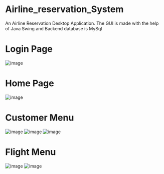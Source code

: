 # Airline_reservation_System
An Airline Reservation Desktop Application. The GUI is made with the help of Java Swing and Backend database is MySql

<h1>Login Page</h1>

![image](https://github.com/NitinBhattacharyya/Airline_reservation_System/assets/42495409/dc7332eb-db90-4242-80a7-909414644aed)

<h1>Home Page</h1>

![image](https://github.com/NitinBhattacharyya/Airline_reservation_System/assets/42495409/0c64e3bf-a159-4fd5-afd2-a53738c56a68)

<h1>Customer Menu</h1>

![image](https://github.com/NitinBhattacharyya/Airline_reservation_System/assets/42495409/7bd8dd8e-d4ff-4adf-95f1-ac0622ea8517)
![image](https://github.com/NitinBhattacharyya/Airline_reservation_System/assets/42495409/5d3eee53-5422-463e-8f64-08a6fd8b8ffd)
![image](https://github.com/NitinBhattacharyya/Airline_reservation_System/assets/42495409/669a2072-59c2-498d-8fec-b553cacc1ade)

<h1>Flight Menu</h1>

![image](https://github.com/NitinBhattacharyya/Airline_reservation_System/assets/42495409/030cd445-59af-4ed7-a1e8-79033ef4987e)
![image](https://github.com/NitinBhattacharyya/Airline_reservation_System/assets/42495409/6cad5524-3cfe-45ab-8f37-c6234a8ffc07)





